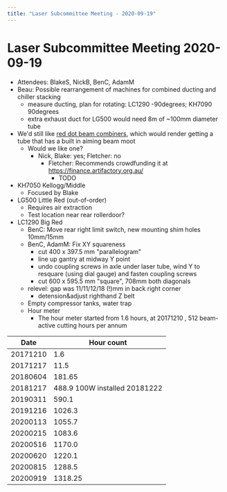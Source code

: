 ```yaml
---
title: "Laser Subcommittee Meeting - 2020-09-19"
---
```

# Laser Subcommittee Meeting 2020-09-19

-   Attendees: BlakeS, NickB, BenC, AdamM
-   Beau: Possible rearrangement of machines for combined ducting and chiller stacking
    -   measure ducting, plan for rotating: LC1290 -90degrees; KH7090 90degrees
    -   extra exhaust duct for LG500 would need 8m of \~100mm diameter tube
-   We'd still like [red dot beam combiners](/subcommittee/laser-minutes-20191216), which would render getting a tube that has a built in aiming beam moot
    -   Would we like one?
        -   Nick, Blake: yes; Fletcher: no
            -   Fletcher: Recommends crowdfunding it at <https://finance.artifactory.org.au/>
                -   TODO
-   KH7050 Kellogg/Middle
    -   Focused by Blake
-   LG500 Little Red (out-of-order)
    -   Requires air extraction
    -   Test location near rear rollerdoor?
-   LC1290 Big Red
    -   BenC: Move rear right limit switch, new mounting shim holes 10mm/15mm
    -   BenC, AdamM: Fix XY squareness
        -   cut 400 x 397.5 mm "parallelogram"
        -   line up gantry at midway Y point
        -   undo coupling screws in axle under laser tube, wind Y to resquare (using dial gauge) and fasten coupling screws
        -   cut 600 x 595.5 mm "square", 708mm both diagonals
    -   relevel: gap was 11/11/12/18 (!)mm in back right corner
        -   detension&adjust righthand Z belt
    -   Empty compressor tanks, water trap
    -   Hour meter
        -   The hour meter started from 1.6 hours, at 20171210 , 512 beam-active cutting hours per annum

| Date     | Hour count                    |
|----------|-------------------------------|
| 20171210 | 1.6                           |
| 20171217 | 11.5                          |
| 20180604 | 181.65                        |
| 20181217 | 488.9 100W installed 20181222 |
| 20190311 | 590.1                         |
| 20191216 | 1026.3                        |
| 20200113 | 1055.7                        |
| 20200215 | 1083.6                        |
| 20200516 | 1170.0                        |
| 20200620 | 1220.1                        |
| 20200815 | 1288.5                        |
| 20200919 | 1318.25                       |
